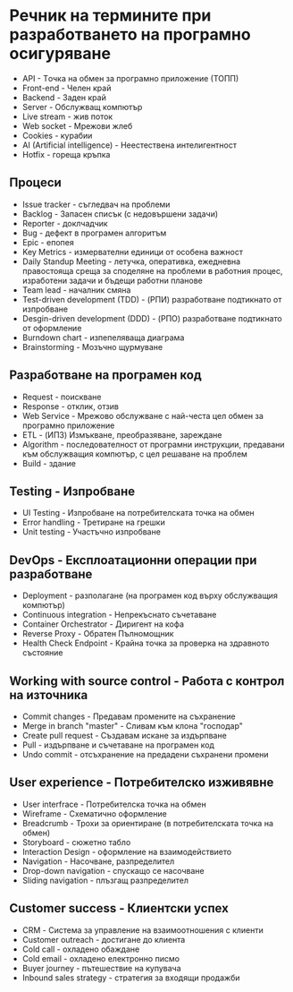 # Речник на термините при разработването на програмно осигуряване

- API - Tочка на обмен за програмно приложение (ТОПП)
- Front-end - Челен край
- Backend - Заден край
- Server - Обслужващ компютър
- Live stream - жив поток
- Web socket - Мрежови жлеб
- Cookies - курабии
- AI (Artificial intelligence) - Неестествена интелигентност
- Hotfix - гореща кръпка

## Процеси
- Issue tracker - съгледвач на проблеми
- Backlog - Запасен списък (с недовършени задачи)
- Reporter - доклчадчик
- Bug - дефект в програмен алгоритъм
- Epic - епопея
- Key Metrics - измервателни единици от особена важност
- Daily Standup Meeting - летучка, оперативка, ежедневна правостояща среща за споделяне на проблеми в работния процес, изработени задачи и бъдещи работни планове
- Team lead - началник смяна
- Test-driven development (TDD) - (РПИ) разработване подтикнато от изпробване
- Desgin-driven development (DDD) - (РПО) разработване подтикнато от оформление
- Burndown chart - изпепеляваща диаграма 
- Brainstorming - Мозъчно щурмуване

## Разработване на програмен код
- Request - поискване
- Response - отклик, отзив
- Web Service - Мрежово обслужване с най-честа цел обмен за програмно приложение
- ETL - (ИПЗ) Измъкване, преобразяване, зареждане
- Algorithm - последователност от програмни инструкции, предавани към обслужващия компютър, с цел решаване на проблем
- Build - здание

## Testing - Изпробване
- UI Testing - Изпробване на потребителската точка на обмен
- Error handling - Третиране на грешки
- Unit testing - Участъчно изпробване

## DevOps - Експлоатационни операции при разработване
- Deployment - разполагане (на програмен код върху обслужващия компютър)
- Continuous integration - Непрекъснато съчетаване
- Container Orchestrator - Диригент на кофа
- Reverse Proxy - Обратен Пълномощник
- Health Check Endpoint - Крайна точка за проверка на здравното състояние

## Working with source control - Работа с контрол на източника
- Commit changes - Предавам промените на съхранение
- Merge in branch "master" - Сливам към клона "господар"
- Create pull request - Създавам искане за издърпване
- Pull - издърпване и съчетаване на програмен код
- Undo commit - отсъхранение на предадени съхранени промени 

## User experience - Потребителско изживявне
- User interfrace - Потребителска точка на обмен 
- Wireframe - Схематично оформление
- Breadcrumb - Трохи за ориентиране (в потребителската точка на обмен)
- Storyboard - сюжетно табло
- Interaction Design - оформление на взаимодействието
- Navigation - Насочване, разпределител
- Drop-down navigation - спускащо сe насочване
- Sliding navigation - плъзгащ разпределител


## Customer success - Клиентски успех
- CRM - Система за управление на взаимоотношения с клиенти
- Customer outreach - достигане до клиента
- Cold call - охладено обаждане
- Cold email - охладено електронно писмо
- Buyer journey - пътешествие на купувача
- Inbound sales strategy - стратегия за входящи продажби
